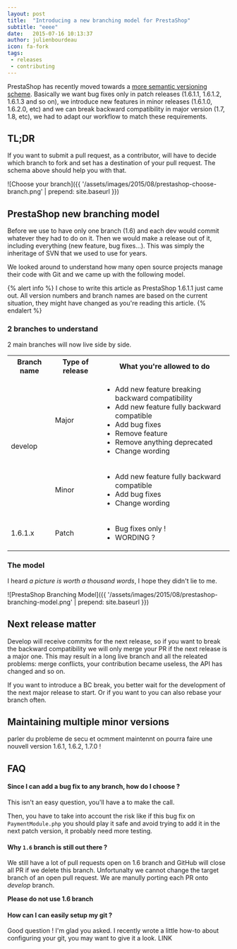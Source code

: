 ```yaml
---
layout: post
title:  "Introducing a new branching model for PrestaShop"
subtitle: "eeee"
date:   2015-07-16 10:13:37
author: julienbourdeau
icon: fa-fork
tags:
 - releases
 - contributing
---
```


PrestaShop has recently moved towards a [more semantic versioning scheme](http://build.prestashop.com/news/a-more-semantic-versioning-scheme/). Basically we want bug fixes only in patch releases (1.6.1.1, 1.6.1.2, 1.6.1.3 and so on), we introduce new features in minor releases (1.6.1.0, 1.6.2.0, etc) and we can break backward compatibility in major version (1.7, 1.8, etc), we had to adapt our workflow to match these requirements.


## TL;DR

If you want to submit a pull request, as a contributor, will have to decide which branch to fork and set has a destination of your pull request.
The schema above should help you with that.

![Choose your branch]({{ '/assets/images/2015/08/prestashop-choose-branch.png' | prepend: site.baseurl }})




## PrestaShop new branching model

Before we use to have only one branch (1.6) and each dev would commit whatever they had to do on it.
Then we would make a release out of it, including everything (new feature, bug fixes...). This was simply the inheritage of SVN that we used to use for years.

We looked around to understand how many open source projects manage their code with Git and we came up with the following model.


{% alert info %}
I chose to write this article as PrestaShop 1.6.1.1 just came out. All version numbers and branch names are based on the current situation, they might have changed as you're reading this article.
{% endalert %}


### 2 branches to understand

2 main branches will now live side by side.


<table>
  <tr>
    <th>Branch name</th>
    <th>Type of release</th>
    <th>What you're allowed to do</th>
  </tr>
  <tr>
    <td rowspan="2" class="text-center">develop</td>
    <td class="text-center">Major</td>
    <td>
        <ul>
            <li>Add new feature breaking backward compatibility</li>
            <li>Add new feature fully backward compatible</li>
            <li>Add bug fixes</li>
            <li>Remove feature</li>
            <li>Remove anything deprecated</li>
            <li>Change wording</li>
        </ul>
    </td>
  </tr>
  <tr>
    <td class="text-center">Minor</td>
    <td>
        <ul>
            <li>Add new feature fully backward compatible</li>
            <li>Add bug fixes</li>
            <li>Change wording</li>
        </ul>
    </td>
  </tr>
  <tr>
    <td class="text-center">1.6.1.x</td>
    <td class="text-center">Patch</td>
    <td>
        <ul>
            <li>Bug fixes only !</li>
            <li>WORDING ?</li>
        </ul>
    </td>
  </tr>
</table>


### The model

I heard _a picture is worth a thousand words_, I hope they didn't lie to me.

![PrestaShop Branching Model]({{ '/assets/images/2015/08/prestashop-branching-model.png' | prepend: site.baseurl }})


## Next release matter

Develop will receive commits for the next release, so if you want to break the backward compatibility we will only merge your PR if the next release is a major one. This may result in a long live branch and all the releated problems: merge conflicts, your contribution became useless, the API has changed and so on.

If you want to introduce a BC break, you better wait for the development of the next major release to start. Or if you want to you can also rebase your branch often.


## Maintaining multiple minor versions

parler du probleme de secu et ocmment maintennt on pourra faire une nouvell version 1.6.1, 1.6.2, 1.7.0 !


## FAQ


#### Since I can add a bug fix to any branch, how do I choose ?

This isn't an easy question, you'll have a to make the call.

Then, you have to take into account the risk like if this bug fix on `PaymentModule.php` you should play it safe and avoid trying to add it in the next patch version, it probably need more testing.


#### Why `1.6` branch is still out there ?

We still have a lot of pull requests open on 1.6 branch and GitHub will close all PR if we delete this branch. Unfortunalty we cannot change the target branch of an open pull request. We are manully porting each PR onto _develop_ branch.

**Please do not use 1.6 branch**

#### How can I can easily setup my git ?

Good question ! I'm glad you asked. I recently wrote a little how-to about configuring your git, you may want to give it a look. LINK


